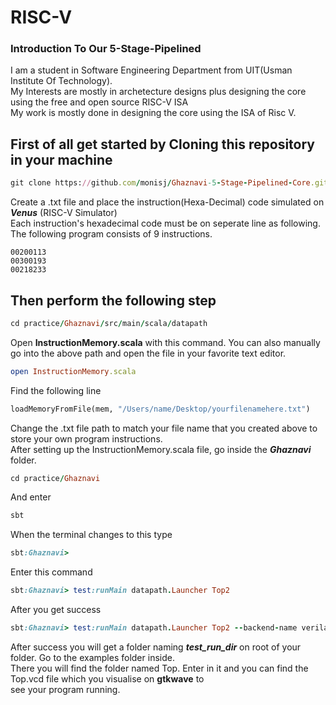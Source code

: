 # RISC-V
### Introduction To Our  5-Stage-Pipelined

I am a student in Software Engineering Department from UIT(Usman Institute Of Technology).\
My Interests are mostly in archetecture designs plus designing the core using the free and open source RISC-V ISA\
My work is mostly done in designing the core using the ISA of Risc V.

## First of all get started by Cloning this repository in your machine
```ruby
git clone https://github.com/monisj/Ghaznavi-5-Stage-Pipelined-Core.git
```

Create a .txt file and place the instruction(Hexa-Decimal) code simulated on ***Venus*** (RISC-V Simulator)\
Each instruction's hexadecimal code must be on seperate line as following. The following program consists of 9 instructions.
```
00200113
00300193
00218233
```
## Then perform the following step
```ruby
cd practice/Ghaznavi/src/main/scala/datapath
```
Open **InstructionMemory.scala** with this command. You can also manually go into the above path and open the file in your favorite text editor.
```ruby
open InstructionMemory.scala
```
Find the following line
``` python
loadMemoryFromFile(mem, "/Users/name/Desktop/yourfilenamehere.txt")
```
Change the .txt file path to match your file name that you created above to store your own program instructions.\
After setting up the InstructionMemory.scala file, go inside the ***Ghaznavi*** folder.
```ruby
cd practice/Ghaznavi
```
And enter
```ruby
sbt
```
When the terminal changes to this type
```ruby
sbt:Ghaznavi>
```
Enter this command
```ruby
sbt:Ghaznavi> test:runMain datapath.Launcher Top2
```
After you get success
```ruby
sbt:Ghaznavi> test:runMain datapath.Launcher Top2 --backend-name verilator
```
After success you will get a folder naming ***test_run_dir*** on root of your folder. Go to the examples folder inside.\
There you will find the folder named Top. Enter in it and you can find the Top.vcd file which you visualise on **gtkwave** to\
see your program running.

